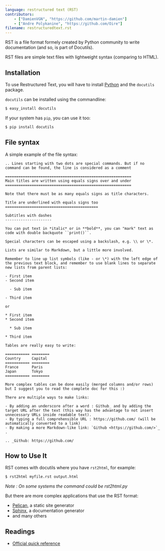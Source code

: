 ```yaml
---
language: restructured text (RST)
contributors:
    - ["DamienVGN", "https://github.com/martin-damien"]
    - ["Andre Polykanine", "https://github.com/Oire"]
filename: restructuredtext.rst
---
```


RST is a file format formely created by Python community to write documentation (and so, is part of Docutils).

RST files are simple text files with lightweight syntax (comparing to HTML).


## Installation

To use Restructured Text, you will have to install [Python](http://www.python.org) and the `docutils` package.

`docutils` can be installed using the commandline:

```bash
$ easy_install docutils
```

If your system has `pip`, you can use it too:

```bash
$ pip install docutils
```


## File syntax

A simple example of the file syntax:

```
.. Lines starting with two dots are special commands. But if no command can be found, the line is considered as a comment

=========================================================
Main titles are written using equals signs over and under
=========================================================

Note that there must be as many equals signs as title characters.

Title are underlined with equals signs too
==========================================

Subtitles with dashes
---------------------

You can put text in *italic* or in **bold**, you can "mark" text as code with double backquote ``print()``.

Special characters can be escaped using a backslash, e.g. \\ or \*.

Lists are similar to Markdown, but a little more involved.

Remember to line up list symbols (like - or \*) with the left edge of the previous text block, and remember to use blank lines to separate new lists from parent lists:    

- First item
- Second item

  - Sub item
    
- Third item

or

* First item
* Second item
    
  * Sub item

* Third item

Tables are really easy to write:

=========== ========
Country     Capital
=========== ========
France      Paris
Japan       Tokyo
=========== ========

More complex tables can be done easily (merged columns and/or rows) but I suggest you to read the complete doc for this :)

There are multiple ways to make links:

- By adding an underscore after a word : Github_ and by adding the target URL after the text (this way has the advantage to not insert unnecessary URLs inside readable text).
- By typing a full comprehensible URL : https://github.com/ (will be automatically converted to a link)
- By making a more Markdown-like link: `Github <https://github.com/>`_ .

.. _Github: https://github.com/

```


## How to Use It

RST comes with docutils where you have `rst2html`, for example:

```bash
$ rst2html myfile.rst output.html
```

*Note : On some systems the command could be rst2html.py*

But there are more complex applications that use the RST format:

- [Pelican](http://blog.getpelican.com/), a static site generator
- [Sphinx](http://sphinx-doc.org/), a documentation generator
- and many others


## Readings

- [Official quick reference](http://docutils.sourceforge.net/docs/user/rst/quickref.html)
